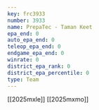 ```yaml
---
key: frc3933
number: 3933
name: PrepaTec - Taman Keet
epa_end: 0
auto_epa_end: 0
teleop_epa_end: 0
endgame_epa_end: 0
winrate: 0
district_epa_rank: 0
district_epa_percentile: 0
type: Team
---
```

[[2025mxle]]
[[2025mxmo]]
